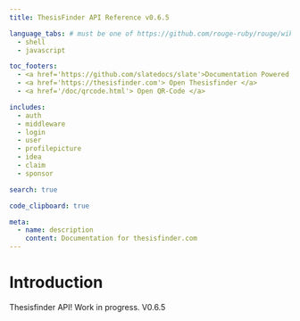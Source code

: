 ```yaml
---
title: ThesisFinder API Reference v0.6.5

language_tabs: # must be one of https://github.com/rouge-ruby/rouge/wiki/List-of-supported-languages-and-lexers
  - shell
  - javascript

toc_footers:
  - <a href='https://github.com/slatedocs/slate'>Documentation Powered by Slate</a>
  - <a href='https://thesisfinder.com'> Open Thesisfinder </a>
  - <a href='/doc/qrcode.html'> Open QR-Code </a>

includes:
  - auth
  - middleware
  - login
  - user
  - profilepicture
  - idea
  - claim
  - sponsor

search: true

code_clipboard: true

meta:
  - name: description
    content: Documentation for thesisfinder.com
---
```


# Introduction

Thesisfinder API! Work in progress. V0.6.5
